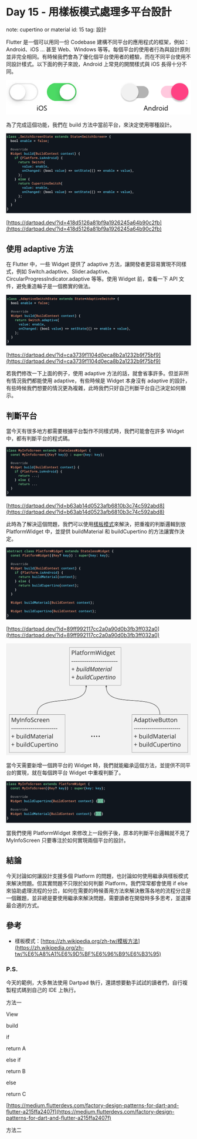 # Day 15 - 用樣板模式處理多平台設計

note: cupertino or material
id: 15
tag: 設計

Flutter 是一個可以用同一份 Codebase 建構不同平台的應用程式的框架，例如：Android、iOS … 甚至 Web、Windows 等等。每個平台的使用者行為與設計原則並非完全相同。有時候我們會為了優化個平台使用者的體驗，而在不同平台使用不同設計樣式。以下面的例子來說，Android 上常見的開關樣式與 iOS 長得十分不同。

![switch-states-default.png](Day%2015%20-%20%E7%94%A8%E6%A8%A3%E6%9D%BF%E6%A8%A1%E5%BC%8F%E8%99%95%E7%90%86%E5%A4%9A%E5%B9%B3%E5%8F%B0%E8%A8%AD%E8%A8%88/switch-states-default.png)

為了完成這個功能，我們在 build 方法中當前平台，來決定使用哪種設計。

![it_img_16_1.png](Day%2015%20-%20%E7%94%A8%E6%A8%A3%E6%9D%BF%E6%A8%A1%E5%BC%8F%E8%99%95%E7%90%86%E5%A4%9A%E5%B9%B3%E5%8F%B0%E8%A8%AD%E8%A8%88/it_img_16_1.png)

[https://dartpad.dev/?id=418d5126a81bf9a1926245a64b90c2fb](https://dartpad.dev/?id=418d5126a81bf9a1926245a64b90c2fb)

## 使用 adaptive 方法

在 Flutter 中，一些 Widget 提供了 adaptive 方法，讓開發者更容易實現不同樣式，例如 Switch.adaptive、Slider.adaptive、CircularProgressIndicator.adaptive 等等。使用 Widget 前，查看一下 API 文件，避免重造輪子是一個務實的做法。

![it_img_16_2.png](Day%2015%20-%20%E7%94%A8%E6%A8%A3%E6%9D%BF%E6%A8%A1%E5%BC%8F%E8%99%95%E7%90%86%E5%A4%9A%E5%B9%B3%E5%8F%B0%E8%A8%AD%E8%A8%88/it_img_16_2.png)

[https://dartpad.dev/?id=ca3739f1104d0eca8b2a1232b9f75bf9](https://dartpad.dev/?id=ca3739f1104d0eca8b2a1232b9f75bf9)

若我們修改一下上面的例子，使用 adaptive 方法的話，就會省事許多。但並非所有情況我們都能使用 adaptive，有些時候是 Widget 本身沒有 adaptive 的設計，有些時候我們想要的情況更為複雜，此時我們只好自己判斷平台自己決定如何顯示。

## 判斷平台

當今天有很多地方都需要根據平台製作不同樣式時，我們可能會在許多 Widget 中，都有判斷平台的程式碼。

![it_img_16_3.png](Day%2015%20-%20%E7%94%A8%E6%A8%A3%E6%9D%BF%E6%A8%A1%E5%BC%8F%E8%99%95%E7%90%86%E5%A4%9A%E5%B9%B3%E5%8F%B0%E8%A8%AD%E8%A8%88/it_img_16_3.png)

[https://dartpad.dev/?id=b63ab14d0523afb6810b3c74c592abd8](https://dartpad.dev/?id=b63ab14d0523afb6810b3c74c592abd8)

此時為了解決這個問題，我們可以使用[樣板模式](https://zh.wikipedia.org/zh-tw/%E6%A8%A1%E6%9D%BF%E6%96%B9%E6%B3%95)來解決，把重複的判斷邏輯到放 PlatformWidget 中，並提供 buildMaterial 和 buildCupertino 的方法讓實作決定。

![it_img_16_4.png](Day%2015%20-%20%E7%94%A8%E6%A8%A3%E6%9D%BF%E6%A8%A1%E5%BC%8F%E8%99%95%E7%90%86%E5%A4%9A%E5%B9%B3%E5%8F%B0%E8%A8%AD%E8%A8%88/it_img_16_4.png)

[https://dartpad.dev/?id=89ff992117cc2a0a90d0b3fb3ff032a0](https://dartpad.dev/?id=89ff992117cc2a0a90d0b3fb3ff032a0)

![it_img_16_4_5.png](Day%2015%20-%20%E7%94%A8%E6%A8%A3%E6%9D%BF%E6%A8%A1%E5%BC%8F%E8%99%95%E7%90%86%E5%A4%9A%E5%B9%B3%E5%8F%B0%E8%A8%AD%E8%A8%88/it_img_16_4_5.png)

當今天需要新增一個跨平台的 Widget 時，我們就能繼承這個方法，並提供不同平台的實現，就在每個跨平台 Widget 中重複判斷了。

![it_img_16_5.png](Day%2015%20-%20%E7%94%A8%E6%A8%A3%E6%9D%BF%E6%A8%A1%E5%BC%8F%E8%99%95%E7%90%86%E5%A4%9A%E5%B9%B3%E5%8F%B0%E8%A8%AD%E8%A8%88/it_img_16_5.png)

當我們使用 PlatformWidget 來修改上一段例子後，原本的判斷平台邏輯就不見了 MyInfoScreen 只要專注於如何實現兩個平台的設計。

## 結論

今天討論如何讓設計支援多個 Platform 的問題，也討論如何使用繼承與樣板模式來解決問題。但其實問題不只限於如何判斷 Platform，我們常常都會使用 if else 來協助處理流程的分岔，如何在需要的時候善用方法來解決散落各地的流程分岔是一個難題，並非總是要使用繼承來解決問題，需要讀者在開發時多多思考，並選擇最合適的方式。

## 參考

- 樣板模式：[https://zh.wikipedia.org/zh-tw/模板方法](https://zh.wikipedia.org/zh-tw/%E6%A8%A1%E6%9D%BF%E6%96%B9%E6%B3%95)

### P.S.

今天的範例，大多無法使用 Dartpad 執行，還請想要動手試試的讀者們，自行複製程式碼到自己的 IDE 上執行。

方法一

View

build 

if

return A

else if 

return B

else

return C

[https://medium.flutterdevs.com/factory-design-patterns-for-dart-and-flutter-a215ffa2407f](https://medium.flutterdevs.com/factory-design-patterns-for-dart-and-flutter-a215ffa2407f)

方法二